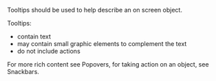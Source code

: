 Tooltips should be used to help describe an on screen object.

Tooltips:

- contain text
- may contain small graphic elements to complement the text
- do not include actions

For more rich content see Popovers, for taking action on an object, see Snackbars.